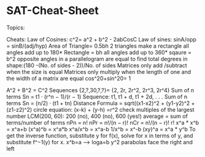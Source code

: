 # SAT-Cheat-Sheet
Topics: 


Cheats:
Law of Cosines: c^2= a^2 + b^2 - 2abCosC
Law of sines: sinA/opp  = sinB/(adj/hyp)
Area of Triangle= 0.5bh
2 triangles make a rectangle
all angles add up to 180*
Rectangle = bh
all angles add up to 360*
sqaure = b^2
opposite angles in a parallelogram are equal
to find total degrees in shape:(180 -(No. of sides - 2))/No. of sides
Matrices only add /subtract when the size is equal
Matrices only multiply when the length of one and the width of a matrix are equal 
cos^20+sin^20= 1



A^2 + B^2 = C^2
Sequences {2,?,30,?,?}= {2, 2r, 2r^2, 2r^3, 2r^4}
Sum of n terms Sn = t1 · (r^n − 1)/(r − 1) 
Sequence: t1, t1 + d, t1 + 2d, . . .
Sum of n terms Sn = (n/2) · (t1 + tn) 
Distance Formula = sqrt((x1-x2)^2 + (y1-y2)^2 + (z1-z2)^2)
circle equation: (x-k) + (y-h) =r^2
check multiples of the largest number
LCM(200, 60): 200 (no), 400 (no), 600 (yes!)
average = sum of terms/number of terms
 nPn = n!
 nPr = n!/(n − r)!
 nCr = n!/(n − r)! r!
x^a * x^b = x^a+b
(x^a)^b = x^a*b
x^a/x^b = x^a-b
1/x^b = x^-b
(xy)^a = x^a * y^b
To get the inverse function, substitute y for f(x), solve for x in terms of y, and substitute f^−1(y) for x.
x^b=a --> loga=b
y^2 parabolas face the right and left
